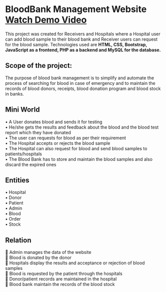 # BloodBank Management Website  [Watch Demo Video](https://youtu.be/kL11ZvYbjwc)
This project was created for Receivers and Hospitals where a Hospital user can add blood sample to their blood bank and Receiver users can request for the blood sample. 
Technologies used are **HTML, CSS, Bootstrap, JavaScript as a frontend, PHP as a backend and MySQL for the database.**

## Scope of the project:
The purpose of blood bank management is to simplify and automate the process of searching for blood in case of emergency and to maintain the records of blood donors, receipts, blood donation program and blood stock in banks.

## Mini World 

•	A User donates blood and sends it for testing  <br>
•	He/she gets the results and feedback about the blood and the blood test report which they have donated  <br>
•	The user can requests for blood as per their requirement  <br>
•	The Hospital accepts or rejects the blood sample  <br>
•	The Hospital can also request for blood and send blood samples to patients/hospitals  <br>
•	The Blood Bank has to store and maintain the blood samples and also discard the expired ones  <br> 

## Entities
•	Hospital  <br>
•	Donor  <br>
•	Patient  <br>
•	Admin  <br>
•	Blood  <br>
•	Order  <br>
•	Stock  <br>

## Relation
	Admin manages the data of the website <br>
	Blood is donated by the donor  <br>
	Hospitals display the results and acceptance or rejection of blood samples  <br>
	Blood is requested by the patient through the hospitals  <br>
	Donor/patient records are maintained in the hospital  <br>
	Blood bank maintain the records of the blood stock  <br>

